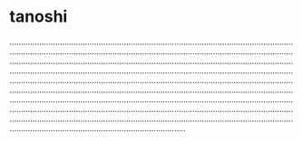 # tanoshi

.........................................................................................................................................................................................................................................................................................................................................................................................................................................................................................................................................................................................................................................................................................................................................................................................................................................................................................................................................................................................................................................................................................................................................................................................................................................